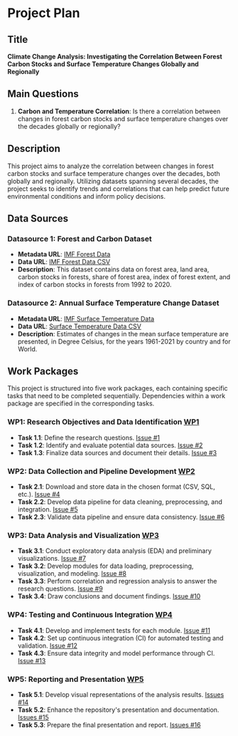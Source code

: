 # Project Plan

## Title

**Climate Change Analysis: Investigating the Correlation Between Forest Carbon Stocks and Surface Temperature Changes Globally and Regionally**

## Main Questions

1. **Carbon and Temperature Correlation**: Is there a correlation between changes in forest carbon stocks and surface temperature changes over the decades globally or regionally?

## Description

This project aims to analyze the correlation between changes in forest carbon stocks and surface temperature changes over the decades, both globally and regionally. Utilizing datasets spanning several decades, the project seeks to identify trends and correlations that can help predict future environmental conditions and inform policy decisions.

## Data Sources

### Datasource 1: Forest and Carbon Dataset

- **Metadata URL**: [IMF Forest Data](https://climatedata.imf.org/datasets/66dad9817da847b385d3b2323ce1be57/about)
- **Data URL**: [IMF Forest Data CSV](https://opendata.arcgis.com/datasets/66dad9817da847b385d3b2323ce1be57_0.csv)
- **Description**: This dataset contains data on forest area, land area, carbon stocks in forests, share of forest area, index of forest extent, and index of carbon stocks in forests from 1992 to 2020.

### Datasource 2: Annual Surface Temperature Change Dataset

- **Metadata URL**: [ IMF Surface Temperature Data](https://climatedata.imf.org/datasets/4063314923d74187be9596f10d034914/about)
- **Data URL**: [Surface Temperature Data CSV](https://opendata.arcgis.com/datasets/4063314923d74187be9596f10d034914_0.csv)
- **Description**: Estimates of changes in the mean surface temperature are presented, in Degree Celsius, for the years 1961-2021 by country and for World.

## Work Packages

This project is structured into five work packages, each containing specific tasks that need to be completed sequentially. Dependencies within a work package are specified in the corresponding tasks.

### WP1: Research Objectives and Data Identification [WP1](https://github.com/AbdulHaseeb22/made-aj77odit-hw/milestone/1)

- **Task 1.1**: Define the research questions. [Issue #1](https://github.com/AbdulHaseeb22/made-aj77odit-hw/issues/1)
- **Task 1.2**: Identify and evaluate potential data sources. [Issue #2](https://github.com/AbdulHaseeb22/made-aj77odit-hw/issues/2)
- **Task 1.3**: Finalize data sources and document their details. [Issue #3](https://github.com/AbdulHaseeb22/made-aj77odit-hw/issues/3)

### WP2: Data Collection and Pipeline Development [WP2](https://github.com/AbdulHaseeb22/made-aj77odit-hw/milestone/2)

- **Task 2.1**: Download and store data in the chosen format (CSV, SQL, etc.). [Issue #4](https://github.com/AbdulHaseeb22/made-aj77odit-hw/issues/4)
- **Task 2.2**: Develop data pipeline for data cleaning, preprocessing, and integration. [Issue #5](https://github.com/AbdulHaseeb22/made-aj77odit-hw/issues/5)
- **Task 2.3**: Validate data pipeline and ensure data consistency. [Issue #6](https://github.com/AbdulHaseeb22/made-aj77odit-hw/issues/6)

### WP3: Data Analysis and Visualization [WP3](https://github.com/AbdulHaseeb22/made-aj77odit-hw/milestone/3)

- **Task 3.1**: Conduct exploratory data analysis (EDA) and preliminary visualizations. [Issue #7](https://github.com/AbdulHaseeb22/made-aj77odit-hw/issues/7)
- **Task 3.2**: Develop modules for data loading, preprocessing, visualization, and modeling. [Issue #8](https://github.com/AbdulHaseeb22/made-aj77odit-hw/issues/8)
- **Task 3.3**: Perform correlation and regression analysis to answer the research questions. [Issue #9](https://github.com/AbdulHaseeb22/made-aj77odit-hw/issues/9)
- **Task 3.4**: Draw conclusions and document findings. [Issue #10](https://github.com/AbdulHaseeb22/made-aj77odit-hw/issues/10)

### WP4: Testing and Continuous Integration [WP4](https://github.com/AbdulHaseeb22/made-aj77odit-hw/issues/10)

- **Task 4.1**: Develop and implement tests for each module. [Issue #11](https://github.com/AbdulHaseeb22/made-aj77odit-hw/issues/11)
- **Task 4.2**: Set up continuous integration (CI) for automated testing and validation. [Issue #12](https://github.com/AbdulHaseeb22/made-aj77odit-hw/issues/12)
- **Task 4.3**: Ensure data integrity and model performance through CI. [Issue #13](https://github.com/AbdulHaseeb22/made-aj77odit-hw/issues/13)

### WP5: Reporting and Presentation [WP5](https://github.com/AbdulHaseeb22/made-aj77odit-hw/milestone/5)

- **Task 5.1**: Develop visual representations of the analysis results. [Issues #14](https://github.com/AbdulHaseeb22/made-aj77odit-hw/issues/14)
- **Task 5.2**: Enhance the repository's presentation and documentation. [Issues #15](https://github.com/AbdulHaseeb22/made-aj77odit-hw/issues/15)
- **Task 5.3**: Prepare the final presentation and report. [Issues #16](https://github.com/AbdulHaseeb22/made-aj77odit-hw/issues/16)

